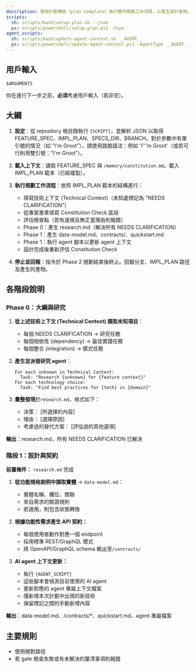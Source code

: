 ```yaml
---
description: 使用計劃模板（plan template）執行實作規劃工作流程，以產生設計產物。
scripts:
  sh: scripts/bash/setup-plan.sh --json
  ps: scripts/powershell/setup-plan.ps1 -Json
agent_scripts:
  sh: scripts/bash/update-agent-context.sh __AGENT__
  ps: scripts/powershell/update-agent-context.ps1 -AgentType __AGENT__
---
```


## 用戶輸入

```text
$ARGUMENTS
```

你在進行下一步之前，**必須**考慮用戶輸入（若非空）。

## 大綱

1. **設定**：從 repository 根目錄執行 `{SCRIPT}`，並解析 JSON 以取得 FEATURE_SPEC、IMPL_PLAN、SPECS_DIR、BRANCH。對於參數中有單引號的情況（如 "I'm Groot"），請使用跳脫語法：例如 'I'\''m Groot'（或若可行則用雙引號："I'm Groot"）。

2. **載入上下文**：讀取 FEATURE_SPEC 與 `/memory/constitution.md`。載入 IMPL_PLAN 範本（已經複製）。

3. **執行規劃工作流程**：依照 IMPL_PLAN 範本的結構進行：
   - 填寫技術上下文 (Technical Context)（未知處標記為 "NEEDS CLARIFICATION"）
   - 從專案憲章填寫 Constitution Check 區段
   - 評估檢查點（若有違規且無正當理由則報錯）
   - Phase 0：產生 research.md（解決所有 NEEDS CLARIFICATION）
   - Phase 1：產生 data-model.md、contracts/、quickstart.md
   - Phase 1：執行 agent 腳本以更新 agent 上下文
   - 設計完成後重新評估 Constitution Check

4. **停止並回報**：指令於 Phase 2 規劃結束後終止。回報分支、IMPL_PLAN 路徑及產生的產物。

## 各階段說明

### Phase 0：大綱與研究

1. **從上述技術上下文 (Technical Context) 擷取未知項目**：
   - 每個 NEEDS CLARIFICATION → 研究任務
   - 每個相依性 (dependency) → 最佳實踐任務
   - 每個整合 (integration) → 模式任務

2. **產生並派發研究 agent**：
   ```
   For each unknown in Technical Context:
     Task: "Research {unknown} for {feature context}"
   For each technology choice:
     Task: "Find best practices for {tech} in {domain}"
   ```

3. **彙整發現**於`research.md`，格式如下：
   - 決策： [所選擇的內容]
   - 理由： [選擇原因]
   - 考慮過的替代方案： [評估過的其他選項]

**輸出**：research.md，所有 NEEDS CLARIFICATION 已解決

### 階段 1：設計與契約

**前置條件：** `research.md` 完成

1. **從功能規格說明中擷取實體** → `data-model.md`：
   - 實體名稱、欄位、關聯
   - 來自需求的驗證規則
   - 若適用，則包含狀態轉換

2. **根據功能性需求產生 API 契約：**
   - 每個使用者動作對應一個 endpoint
   - 採用標準 REST/GraphQL 模式
   - 將 OpenAPI/GraphQL schema 輸出至`/contracts/`

3. **AI agent 上下文更新：**
   - 執行 `{AGENT_SCRIPT}`
   - 這些腳本會偵測目前使用的 AI agent
   - 更新對應的 agent 專屬上下文檔案
   - 僅新增本次計劃中出現的新技術
   - 保留標記之間的手動新增內容

**輸出**：data-model.md、/contracts/*、quickstart.md、agent 專屬檔案

## 主要規則

- 使用絕對路徑
- 若 gate 檢查失敗或有未解決的釐清事項則報錯

